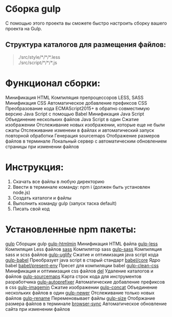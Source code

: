 # Сборка gulp
С помощью этого проекта вы сможете быстро настроить сборку вашего проекта на Gulp.

## Структура каталогов для размещения файлов:
>./src/style/\*/\*/\*.less  
>./src/script/\*/\*/\*.js

# Функционал сборки:
Минификация HTML
Компиляция препроцессоров LESS, SASS
Минификация CSS
Автоматическое добавление префиксов CSS
Преобразование кода ECMAScript2015+ в обратно совместимую версию Java Script с помощью Babel
Минификация Java Script
Объединение нескольких файлов Java Script в один
Сжатие изображении
Отслеживание новых изображении, которые еще не были сжаты 
Отслеживание изменеии в файлах и автоматический запуск повторной обработки
Генерация sourcemaps
Отображение размеров файлов в терминале
Локальный сервер с автоматическим обновлением страницы при изменении файлов

# Инструкция:
1. Скачать все файлы в любую директорию
2. Ввести в терминале команду: npm i (должен быть установлен node.js)
3. Создать каталоги и файлы
4. Выполнить команду gulp (запуск таска default)
5. Писать свой код

# Установленные npm пакеты: 
[gulp](https://www.npmjs.com/package/gulp) Сборщик gulp
[gulp-htmlmin](https://www.npmjs.com/package/gulp-htmlmin) Минификация HTML файла
[gulp-less](https://www.npmjs.com/package/gulp-less) Компиляция Less файлов
[sass](https://www.npmjs.com/package/sass) Компилятор sass
[gulp-sass](https://www.npmjs.com/package/gulp-sass) Компиляция sass и scss файлов
[gulp-uglify](https://www.npmjs.com/package/gulp-uglify) Сжатие и оптимизация java script кода
[gulp-babel](https://www.npmjs.com/package/gulp-babel) Преобразует java script в старый стандарт
[babel/core](https://www.npmjs.com/package/@babel/core) Ядро babel
[babel/present-env](https://www.npmjs.com/package/@babel/preset-env) Пресет для компиляции babel
[gulp-clean-css](https://www.npmjs.com/package/gulp-clean-css) Минификация и оптимизация css файлов
[del](https://www.npmjs.com/package/del) Удаление каталогов и файлов
[gulp-sourcemaps](https://www.npmjs.com/package/gulp-sourcemaps) Карта строк кода для инструментов разработчика 
[gulp-autoprefixer](https://www.npmjs.com/package/gulp-autoprefixer) Автоматические добавление префиксов в css
[gulp-imagemin](https://www.npmjs.com/package/gulp-imagemin) Сжатие изображении
[gulp-concat](https://www.npmjs.com/package/gulp-concat) Объединение нескольких файлов в один
[gulp-newer](https://www.npmjs.com/package/gulp-newer) Отслеживание только новых файлов
[gulp-rename](https://www.npmjs.com/package/gulp-rename) Переменовывает файлы
[gulp-size](https://www.npmjs.com/package/gulp-size) Отобржание размера файлов в терминале
[browser-sync](https://browsersync.io/docs/gulp) Автоматическое обновление сайта при изменении файлов
